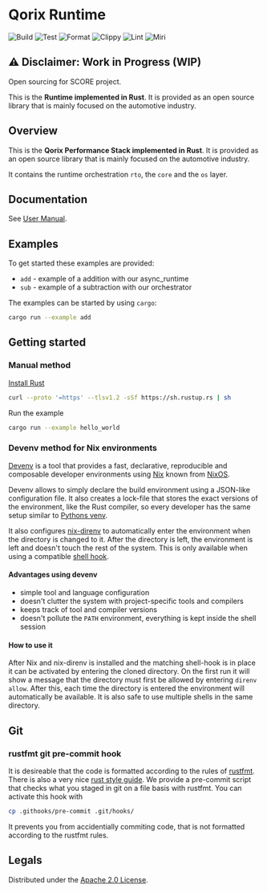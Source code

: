 # Qorix Runtime

![Build](https://github.com/qorix-group/performance_stack_rust/actions/workflows/cargo_build.yml/badge.svg)
![Test](https://github.com/qorix-group/performance_stack_rust/actions/workflows/cargo_test.yml/badge.svg)
![Format](https://github.com/qorix-group/performance_stack_rust/actions/workflows/cargo_fmt.yml/badge.svg)
![Clippy](https://github.com/qorix-group/performance_stack_rust/actions/workflows/cargo_clippy.yml/badge.svg)
![Lint](https://github.com/qorix-group/performance_stack_rust/actions/workflows/gitlint.yml/badge.svg)
![Miri](https://github.com/qorix-group/performance_stack_rust/actions/workflows/miri.yml/badge.svg)



## ⚠️ Disclaimer: Work in Progress (WIP)

Open sourcing for SCORE project.


This is the **Runtime implemented in Rust**. It is provided as
an open source library that is mainly focused on the automotive industry.

## Overview

This is the **Qorix Performance Stack implemented in Rust**. It is provided as
an open source library that is mainly focused on the automotive industry.

It contains the runtime orchestration `rto`, the `core` and the `os` layer.


## Documentation

See [User Manual](qor-rto/docs/source/manual/user_manual.rst).


## Examples

To get started these examples are provided:

  * `add` - example of a addition with our async_runtime
  * `sub` - example of a subtraction with our orchestrator

The examples can be started by using `cargo`:
```sh
cargo run --example add
```


## Getting started

### Manual method

[Install Rust](https://www.rust-lang.org/tools/install)

```bash
curl --proto '=https' --tlsv1.2 -sSf https://sh.rustup.rs | sh
```

Run the example

```bash
cargo run --example hello_world
```

### Devenv method for Nix environments

[Devenv](https://devenv.sh/) is a tool that provides a fast, declarative,
reproducible and composable developer environments using
[Nix](https://nixos.org/) known from [NixOS](https://nixos.org/).

Devenv allows to simply declare the build environment using a JSON-like
configuration file. It also creates a lock-file that stores the exact versions
of the environment, like the Rust compiler, so every developer has the same
setup similar to [Pythons venv](https://docs.python.org/3/library/venv.html).

It also configures [nix-direnv](https://direnv.net/) to automatically enter the
environment when the directory is changed to it. After the directory is left,
the environment is left and doesn't touch the rest of the system. This is only
available when using a compatible
[shell hook](https://direnv.net/docs/hook.html).

#### Advantages using devenv

  * simple tool and language configuration
  * doesn't clutter the system with project-specific tools and compilers
  * keeps track of tool and compiler versions
  * doesn't pollute the `PATH` environment, everything is kept inside the shell session

#### How to use it

After Nix and nix-direnv is installed and the matching shell-hook is in place
it can be activated by entering the cloned directory. On the first run it will
show a message that the directory must first be allowed by entering `direnv
allow`. After this, each time the directory is entered the environment will
automatically be available. It is also safe to use multiple shells in the same
directory.


## Git

### rustfmt git pre-commit hook

It is desireable that the code is formatted according to the rules of
[rustfmt](https://github.com/rust-lang/rustfmt). There is also a very nice
[rust style guide](https://doc.rust-lang.org/nightly/style-guide/). We provide a
pre-commit script that checks what you staged in git on a file basis with rustfmt.
You can activate this hook with

```bash
cp .githooks/pre-commit .git/hooks/
```

It prevents you from accidentially commiting code, that is not formatted according
to the rustfmt rules.


## Legals

Distributed under the [Apache 2.0 License](LICENSE).
